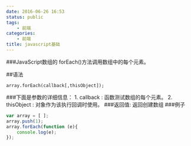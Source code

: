 ```yaml
---
date: 2016-06-26 16:53
status: public
tags: 
    - 前端
categories:
    - 前端
title: javascript基础
---
```


###JavaScript数组的 forEach()方法调用数组中的每个元素。

##语法
```
array.forEach(callback[,thisObject]);
```
###下面是参数的详细信息：
        1. callback : 函数测试数组的每个元素。
        2. thisObject : 对象作为该执行回调时使用。
###返回值:
    返回创建数组
###例子
```javascript
var array = [ ];
array.push(1);
array.forEach(function (e){
    console.log(e);
});
```